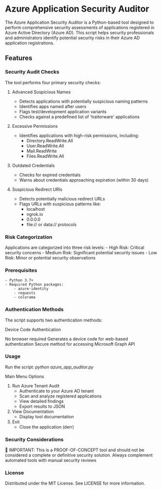 # Azure Application Security Auditor
The Azure Application Security Auditor is a Python-based tool designed to perform comprehensive security assessments of applications registered in Azure Active Directory (Azure AD). This script helps security professionals and administrators identify potential security risks in their Azure AD application registrations.

## Features
### Security Audit Checks
The tool performs four primary security checks:
1. Advanced Suspicious Names
    - Detects applications with potentially suspicious naming patterns
    - Identifies apps named after users
    - Flags test/development application variants
    - Checks against a predefined list of 'traitorware' applications
2. Excessive Permissions
    - Identifies applications with high-risk permissions, including:
        - Directory.ReadWrite.All
        - User.ReadWrite.All
        - Mail.ReadWrite
        - Files.ReadWrite.All

3. Outdated Credentials
    - Checks for expired credentials
    - Warns about credentials approaching expiration (within 30 days)
  
4. Suspicious Redirect URIs
    - Detects potentially malicious redirect URLs
    - Flags URLs with suspicious patterns like:
        - localhost
        - ngrok.io
        - 0.0.0.0
        - file:// or data:// protocols
### Risk Categorization
Applications are categorized into three risk levels:
    - High Risk: Critical security concerns
    - Medium Risk: Significant potential security issues
    - Low Risk: Minor or potential security observations
    
### Prerequisites
    - Python 3.7+
    - Required Python packages:
        - azure-identity
        - requests
        - colorama

### Authentication Methods
The script supports two authentication methods:

Device Code Authentication

No browser required
Generates a device code for web-based authentication
Secure method for accessing Microsoft Graph API


### Usage
Run the script: _python azure_app_auditor.py_

Main Menu Options
1. Run Azure Tenant Audit
    - Authenticate to your Azure AD tenant
    - Scan and analyze registered applications
    - View detailed findings
    - Export results to JSON
2. View Documentation
    - Display tool documentation
3. Exit
    - Close the application (derr)

### Security Considerations
🚨 IMPORTANT: This is a PROOF-OF-CONCEPT tool and should not be considered a complete or definitive security solution. Always complement automated tools with manual security reviews

### License
Distributed under the MIT License. See LICENSE for more information.
